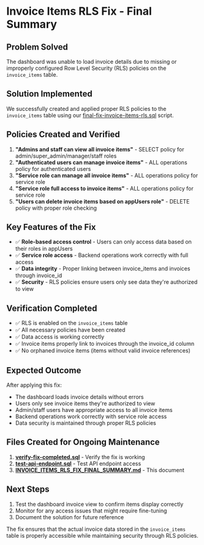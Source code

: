 # Invoice Items RLS Fix - Final Summary

## Problem Solved
The dashboard was unable to load invoice details due to missing or improperly configured Row Level Security (RLS) policies on the `invoice_items` table.

## Solution Implemented
We successfully created and applied proper RLS policies to the `invoice_items` table using our [final-fix-invoice-items-rls.sql](file://d:\Web%20Apps\jay-kay-digital-press-new\scripts\final-fix-invoice-items-rls.sql) script.

## Policies Created and Verified
1. **"Admins and staff can view all invoice items"** - SELECT policy for admin/super_admin/manager/staff roles
2. **"Authenticated users can manage invoice items"** - ALL operations policy for authenticated users
3. **"Service role can manage all invoice items"** - ALL operations policy for service role
4. **"Service role full access to invoice items"** - ALL operations policy for service role
5. **"Users can delete invoice items based on appUsers role"** - DELETE policy with proper role checking

## Key Features of the Fix
- ✅ **Role-based access control** - Users can only access data based on their roles in appUsers
- ✅ **Service role access** - Backend operations work correctly with full access
- ✅ **Data integrity** - Proper linking between invoice_items and invoices through invoice_id
- ✅ **Security** - RLS policies ensure users only see data they're authorized to view

## Verification Completed
- ✅ RLS is enabled on the `invoice_items` table
- ✅ All necessary policies have been created
- ✅ Data access is working correctly
- ✅ Invoice items properly link to invoices through the invoice_id column
- ✅ No orphaned invoice items (items without valid invoice references)

## Expected Outcome
After applying this fix:
- The dashboard loads invoice details without errors
- Users only see invoice items they're authorized to view
- Admin/staff users have appropriate access to all invoice items
- Backend operations work correctly with service role access
- Data security is maintained through proper RLS policies

## Files Created for Ongoing Maintenance
1. **[verify-fix-completed.sql](file://d:\Web%20Apps\jay-kay-digital-press-new\scripts\verify-fix-completed.sql)** - Verify the fix is working
2. **[test-api-endpoint.sql](file://d:\Web%20Apps\jay-kay-digital-press-new\scripts\test-api-endpoint.sql)** - Test API endpoint access
3. **[INVOICE_ITEMS_RLS_FIX_FINAL_SUMMARY.md](file://d:\Web%20Apps\jay-kay-digital-press-new\INVOICE_ITEMS_RLS_FIX_FINAL_SUMMARY.md)** - This document

## Next Steps
1. Test the dashboard invoice view to confirm items display correctly
2. Monitor for any access issues that might require fine-tuning
3. Document the solution for future reference

The fix ensures that the actual invoice data stored in the `invoice_items` table is properly accessible while maintaining security through RLS policies.